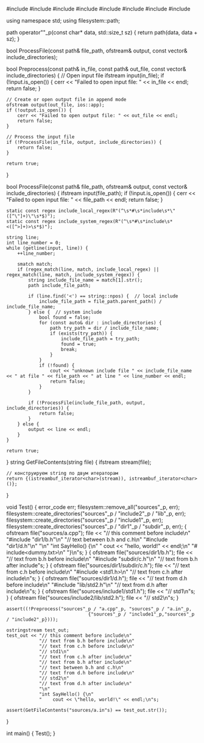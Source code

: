 #include <cassert>
#include <filesystem>
#include <fstream>
#include <iostream>
#include <regex>
#include <sstream>
#include <string>
#include <vector>

using namespace std;
using filesystem::path;


path operator""_p(const char* data, std::size_t sz) {
    return path(data, data + sz);
}

bool ProcessFile(const path& file_path, ofstream& output, const vector<path>& include_directories);

bool Preprocess(const path& in_file, const path& out_file, const vector<path>& include_directories) {
    // Open input file
    ifstream input(in_file);
    if (!input.is_open()) {
        cerr << "Failed to open input file: " << in_file << endl;
        return false;
    }

    // Create or open output file in append mode
    ofstream output(out_file, ios::app);
    if (!output.is_open()) {
        cerr << "Failed to open output file: " << out_file << endl;
        return false;
    }

    // Process the input file
    if (!ProcessFile(in_file, output, include_directories)) {
        return false;
    }

    return true;
}

bool ProcessFile(const path& file_path, ofstream& output, const vector<path>& include_directories) {
    ifstream input(file_path);
    if (!input.is_open()) {
        cerr << "Failed to open input file: " << file_path << endl;
        return false;
    }

    static const regex include_local_regex(R"(^\s*#\s*include\s*\"([^\"]+)\"\s*$)");
    static const regex include_system_regex(R"(^\s*#\s*include\s*<([^>]+)>\s*$)");
    
    string line;
    int line_number = 0;
    while (getline(input, line)) {
        ++line_number;

        smatch match;
        if (regex_match(line, match, include_local_regex) || regex_match(line, match, include_system_regex)) {
            string include_file_name = match[1].str();
            path include_file_path;

            if (line.find('<') == string::npos) {  // local include
                include_file_path = file_path.parent_path() / include_file_name;
            } else {  // system include
                bool found = false;
                for (const auto& dir : include_directories) {
                    path try_path = dir / include_file_name;
                    if (exists(try_path)) {
                        include_file_path = try_path;
                        found = true;
                        break;
                    }
                }
                if (!found) {
                    cout << "unknown include file " << include_file_name << " at file " << file_path << " at line " << line_number << endl;
                    return false;
                }
            }

            if (!ProcessFile(include_file_path, output, include_directories)) {
                return false;
            }
        } else {
            output << line << endl;
        }
    }

    return true;
}
string GetFileContents(string file) {
    ifstream stream(file);

    // конструируем string по двум итераторам
    return {(istreambuf_iterator<char>(stream)), istreambuf_iterator<char>()};
}

void Test() {
    error_code err;
    filesystem::remove_all("sources"_p, err);
    filesystem::create_directories("sources"_p / "include2"_p / "lib"_p, err);
    filesystem::create_directories("sources"_p / "include1"_p, err);
    filesystem::create_directories("sources"_p / "dir1"_p / "subdir"_p, err);
    {
        ofstream file("sources/a.cpp");
        file << "// this comment before include\n"
                "#include \"dir1/b.h\"\n"
                "// text between b.h and c.h\n"
                "#include \"dir1/d.h\"\n"
                "\n"
                "int SayHello() {\n"
                "    cout << \"hello, world!\" << endl;\n"
                "#   include<dummy.txt>\n"
                "}\n"s;
    }
    {
        ofstream file("sources/dir1/b.h");
        file << "// text from b.h before include\n"
                "#include \"subdir/c.h\"\n"
                "// text from b.h after include"s;
    }
    {
        ofstream file("sources/dir1/subdir/c.h");
        file << "// text from c.h before include\n"
                "#include <std1.h>\n"
                "// text from c.h after include\n"s;
    }
    {
        ofstream file("sources/dir1/d.h");
        file << "// text from d.h before include\n"
                "#include \"lib/std2.h\"\n"
                "// text from d.h after include\n"s;
    }
    {
        ofstream file("sources/include1/std1.h");
        file << "// std1\n"s;
    }
    {
        ofstream file("sources/include2/lib/std2.h");
        file << "// std2\n"s;
    }

    assert((!Preprocess("sources"_p / "a.cpp"_p, "sources"_p / "a.in"_p,
                                  {"sources"_p / "include1"_p,"sources"_p / "include2"_p})));

    ostringstream test_out;
    test_out << "// this comment before include\n"
                "// text from b.h before include\n"
                "// text from c.h before include\n"
                "// std1\n"
                "// text from c.h after include\n"
                "// text from b.h after include\n"
                "// text between b.h and c.h\n"
                "// text from d.h before include\n"
                "// std2\n"
                "// text from d.h after include\n"
                "\n"
                "int SayHello() {\n"
                "    cout << \"hello, world!\" << endl;\n"s;

    assert(GetFileContents("sources/a.in"s) == test_out.str());
}

int main() {
    Test();
}
